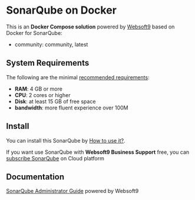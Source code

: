 # SonarQube on Docker  

This is an **Docker Compose solution** powered by [Websoft9](https://www.websoft9.com) based on Docker for SonarQube:


 - community:  community, latest


## System Requirements

The following are the minimal [recommended requirements](https://www.sonarsource.com):

* **RAM**: 4 GB or more
* **CPU**: 2 cores or higher
* **Disk**: at least 15 GB of free space
* **bandwidth**: more fluent experience over 100M  

## Install

You can install this SonarQube by [How to use it?](https://github.com/Websoft9/docker-library#how-to-use-it).   

If you want use SonarQube with **Websoft9 Business Support** free, you can [subscribe SonarQube](https://www.websoft9.com/apps) on Cloud platform

## Documentation

[SonarQube Administrator Guide](https://support.websoft9.com/docs/sonarqube) powered by Websoft9